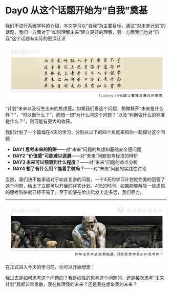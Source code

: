 # Day0 从这个话题开始为“自我”奠基

我们不进行系统学科的介绍，本次学习以“自我”为主要目标，通过“对未来计划”的话题，我们一方面对于“如何理解未来”建立更好的理解，另一方面我们也对“自我”这个话题有实际的更深认识

![](/assets/1.jpg)

“计划”未来以及衍生出来的焦虑感。如果我们看这个问题，稍微移开“未来是什么样？”，“可以做什么？”，而想一想“为什么问这个问题？”以及“判断做什么的标准是什么？”。则可能有更大的收获。

我们计划了一个篇幅在4天的学习，分别从以下的四个角度来和你一起探讨这个问题：

* **DAY1 思考未来的陷阱**——对“未来”问题的焦虑和基础安全感问题
* **DAY2 “价值感”可能难以逃避**——对“未来”问题思考标准的辨析
* **DAY3 未来可以预测到什么程度**？——对“未来”问题的难点分析
* **DAY4 想了有什么用？能着手做吗？**——对“未来”问题的实践性讨论

当然，我们决不能承诺对于如此复杂的问题，一个4天的学习计划就完美的回答了这个问题，给出了立即可以开展的详实计划。4天的时间，如果能够解除一些虚假的思考陷阱就已经不易了，至于能够在给出启发上走多远，我们尽力。

---

![](/assets/3.jpg)

在正式进入今天的学习前，你可以开始想想：

我过去是如何思考这个问题的？我是线性的思考这个问题的，还是每次思考“未来计划”我都非常发散，我在推理我的未来？还是我在想象我的未来？

